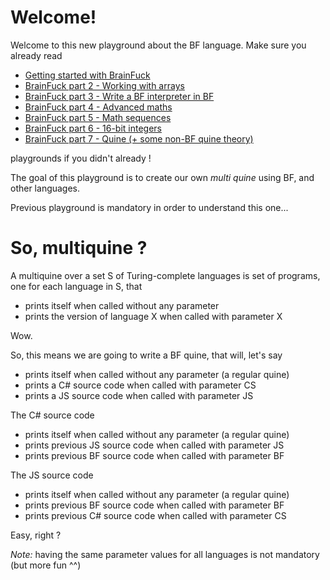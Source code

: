 # Welcome!

Welcome to this new playground about the BF language. Make sure you already read 
* [Getting started with BrainFuck](https://tech.io/playgrounds/50426/getting-started-with-brainfuck/welcome)
* [BrainFuck part 2 - Working with arrays](https://tech.io/playgrounds/50443/brainfuck-part-2---working-with-arrays/welcome)
* [BrainFuck part 3 - Write a BF interpreter in BF](https://www.codingame.com/playgrounds/50446/brainfuck-part-3---write-a-bf-interpreter-in-bf/welcome)
* [BrainFuck part 4 - Advanced maths](https://www.codingame.com/playgrounds/50446/brainfuck-part-3---write-a-bf-interpreter-in-bf/welcome)
* [BrainFuck part 5 - Math sequences](https://www.codingame.com/playgrounds/50478/brainfuck-part-5---math-sequences/welcome)
* [BrainFuck part 6 - 16-bit integers](https://www.codingame.com/playgrounds/50482/brainfuck-part-6---16-bit-integers/be-smart)
* [BrainFuck part 7 - Quine (+ some non-BF quine theory)](https://www.codingame.com/playgrounds/50485/brainfuck-part-7---quine-some-non-bf-quine-theory/welcome)

playgrounds if you didn't already !

The goal of this playground is to create our own _multi quine_ using BF, and other languages.

Previous playground is mandatory in order to understand this one...

# So, multiquine ?

A multiquine over a set S of Turing-complete languages is set of programs, one for each language in S, that
* prints itself when called without any parameter
* prints the version of language X when called with parameter X

Wow.

So, this means we are going to write a BF quine, that will, let's say
* prints itself when called without any parameter (a regular quine)
* prints a C# source code when called with parameter CS
* prints a JS source code when called with parameter JS

The C# source code
* prints itself when called without any parameter (a regular quine)
* prints previous JS source code when called with parameter JS
* prints previous BF source code when called with parameter BF

The JS source code
* prints itself when called without any parameter (a regular quine)
* prints previous BF source code when called with parameter BF
* prints previous C# source code when called with parameter CS

Easy, right ?

_Note:_ having the same parameter values for all languages is not mandatory (but more fun ^^)
